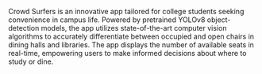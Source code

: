 Crowd Surfers is an innovative app tailored for college students seeking convenience in campus life. Powered by pretrained YOLOv8 object-detection models, the app utilizes state-of-the-art computer vision algorithms to accurately differentiate between occupied and open chairs in dining halls and libraries. The app displays the number of available seats in real-time, empowering users to make informed decisions about where to study or dine.
